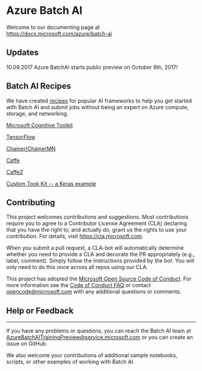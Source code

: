 # Azure Batch AI

Welcome to our documenting page at https://docs.microsoft.com/azure/batch-ai

## Updates 

10.09.2017 Azure BatchAI starts public preview on October 9th, 2017!

## Batch AI Recipes 

We have created [recipes](/recipes/) for popular AI frameworks to help you get started with Batch AI and submit jobs without being an expert on Azure compute, storage, and networking.  

[Microsoft Cognitive Toolkit](/recipes/CNTK/)

[TensorFlow](/recipes/TensorFlow/)

[Chainer/ChainerMN](/recipes/Chainer/)

[Caffe](/recipes/Caffe/)

[Caffe2](/recipes/Caffe2/)

[Custom Took Kit -- a Keras example](/recipes/Keras/)

## Contributing

This project welcomes contributions and suggestions.  Most contributions require you to agree to a
Contributor License Agreement (CLA) declaring that you have the right to, and actually do, grant us
the rights to use your contribution. For details, visit https://cla.microsoft.com.

When you submit a pull request, a CLA-bot will automatically determine whether you need to provide
a CLA and decorate the PR appropriately (e.g., label, comment). Simply follow the instructions
provided by the bot. You will only need to do this once across all repos using our CLA.

This project has adopted the [Microsoft Open Source Code of Conduct](https://opensource.microsoft.com/codeofconduct/).
For more information see the [Code of Conduct FAQ](https://opensource.microsoft.com/codeofconduct/faq/) or
contact [opencode@microsoft.com](mailto:opencode@microsoft.com) with any additional questions or comments.

## Help or Feedback
--------------------
If you have any problems or questions, you can reach the Batch AI team at [AzureBatchAITrainingPreview@service.microsoft.com](mailto:AzureBatchAITrainingPreview@service.microsoft.com) or you can create an issue on GitHub.

We also welcome your contributions of additional sample notebooks, scripts, or other examples of working with Batch AI.
